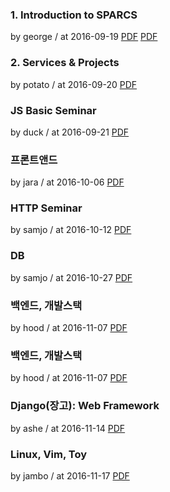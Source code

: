### 1. Introduction to SPARCS

by george / at 2016-09-19
[PDF](https://s3.ap-northeast-2.amazonaws.com/sparcs.home/seminars/george-20160919-0.pdf)
[PDF](https://s3.ap-northeast-2.amazonaws.com/sparcs.home/seminars/george-20160919-1.pptx)

### 2. Services & Projects

by potato / at 2016-09-20
[PDF](https://s3.ap-northeast-2.amazonaws.com/sparcs.home/seminars/potato-20160920-0.pdf)

### JS Basic Seminar

by duck / at 2016-09-21
[PDF](http://zeakd.github.io/seminar-js-1/index.html)

### 프론트앤드

by jara / at 2016-10-06
[PDF](https://s3.ap-northeast-2.amazonaws.com/sparcs.home/seminars/jara-20161006-0.pptm)

### HTTP Seminar

by samjo / at 2016-10-12
[PDF](https://s3.ap-northeast-2.amazonaws.com/sparcs.home/seminars/samjo-20161021-0.pdf)

### DB

by samjo / at 2016-10-27
[PDF](https://s3.ap-northeast-2.amazonaws.com/sparcs.home/seminars/samjo-20161114-0.pdf)

### 백엔드, 개발스택

by hood / at 2016-11-07
[PDF](https://s3.ap-northeast-2.amazonaws.com/sparcs.home/seminars/hood-20161116_1-0.pdf)

### 백엔드, 개발스택

by hood / at 2016-11-07
[PDF](https://s3.ap-northeast-2.amazonaws.com/sparcs.home/seminars/hood-20161116-0.pdf)

### Django(장고): Web Framework

by ashe / at 2016-11-14
[PDF](https://s3.ap-northeast-2.amazonaws.com/sparcs.home/seminars/ashe-20161114-0.pdf)

### Linux, Vim, Toy

by jambo / at 2016-11-17
[PDF](https://s3.ap-northeast-2.amazonaws.com/sparcs.home/seminars/jambo-20161117-0.pdf)
